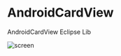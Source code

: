 AndroidCardView
===============

AndroidCardView Eclipse Lib

![screen](https://github.com/shanuka/AndroidCardView/blob/master/ScreenM.png)
